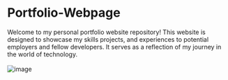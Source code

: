 # Portfolio-Webpage

Welcome to my personal portfolio website repository! This website is designed to showcase my skills projects, and experiences to potential employers and fellow developers. It serves as a reflection of my journey in the world of technology.
<br></br>
![image](https://github.com/SupriyaRai75/Portfolio-Webpage/assets/100546783/4c2d9669-1cd5-4904-a263-4bb0338eca19)
